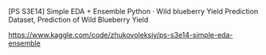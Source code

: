 [PS S3E14] Simple EDA + Ensemble
Python · Wild blueberry Yield Prediction Dataset, Prediction of Wild Blueberry Yield

https://www.kaggle.com/code/zhukovoleksiy/ps-s3e14-simple-eda-ensemble
